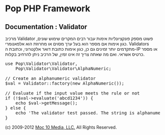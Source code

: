 Pop PHP Framework
=================

Documentation : Validator
-------------------------

מרכיב Validator פשוט מספק פונקציונליות אימות עבור רבים המקרים שימוש שונים, כגון אימות אם מספר הוא בעל ערך מסוים או מחרוזת הוא אלפאנומרי. Validators מתקדמים יותר זמינים גם כן, כגון אימות כתובת דואר אלקטרוני, וכתובת ה-IP או מספר כרטיס אשראי. ואם מה שאתה צריך זה אינו זמין, של הרכיב ניתן להרחיב בקלות.


<pre>
use Pop\Validator\Validator,
    Pop\Validator\Validator\AlphaNumeric;

// Create an alphanumeric validator
$val = Validator::factory(new AlphaNumeric());

// Evaluate if the input value meets the rule or not
if (!$val->evaluate('abcd1234')) {
    echo $val->getMessage();
} else {
    echo 'The validator test passed. The string is alphanumeric.';
}
</pre>

(c) 2009-2012 [Moc 10 Media, LLC.](http://www.moc10media.com) All Rights Reserved.
